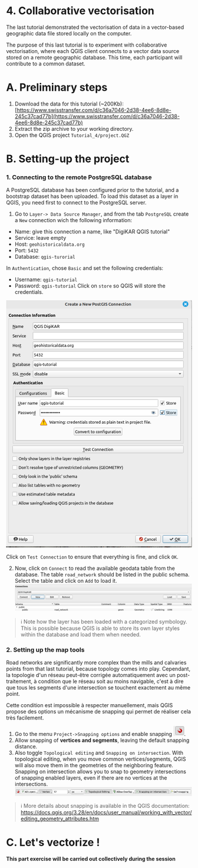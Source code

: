 # 4. Collaborative vectorisation

The last tutorial demonstrated the vectorisation of data in a vector-based geographic data file stored locally on the computer.

The purpose of this last tutorial is to experiment with collaborative vectorisation, where each QGIS client connects to a vector data source stored on a remote geographic database.
This time, each participant will contribute to a common dataset.

# A. Preliminary steps

1. Download the data for this tutorial (~200Kb): [https://www.swisstransfer.com/d/c36a7046-2d38-4ee6-8d8e-245c37cad77b](https://www.swisstransfer.com/d/c36a7046-2d38-4ee6-8d8e-245c37cad77b)
2. Extract the zip archive to your working directory.
2. Open the QGIS project `Tutorial_4/project.QGZ`

# B. Setting-up the project

### 1. Connecting to the remote PostgreSQL database

A PostgreSQL database has been configured prior to the tutorial, and a bootstrap dataset has been uploaded.
To load this dataset as a layer in QGIS, you need first to connect to the PostgreSQL server.

1. Go to `Layer-> Data Source Manager`, and from the tab `PostgreSQL` create a `New` connection wich the following information:
- Name: give this connection a name, like "DigiKAR QGIS tutorial"
- Service: leave empty
- Host: `geohistoricaldata.org`
- Port: `5432`
- Database: `qgis-turorial`

In `Authentication`, chose `Basic` and set the following credentials:
- Username: `qgis-tutorial`
- Password: `qgis-tutorial`
Click on `store` so QGIS will store the credentials.

![](attachments/Pasted%20image%2020230709205549.png)

Click on `Test Connection` to ensure that everything is fine, and click `OK`.

2. Now, click on `Connect` to read the available geodata table from the database. The table `road_network` should be listed in the public schema. Select the table and click on `Add` to load it. ![](attachments/Pasted%20image%2020230709212538.png)

> ℹ️ Note how the layer has been loaded with a categorized symbology. This is possible because QGIS is able to store its own layer styles within the database and load them when needed.  

### 2. Setting up the map tools

Road networks are significantly more complex than the mills and calvaries points from that last tutorial, because topology comes into play.
Cependant, la topologie d'un réseau peut-être corrigée automatiquement avec un post-traitement, à condition que le réseau soit au moins navigable, c'est à dire que tous les segments d'une intersection se touchent exactement au même point.

Cette condition est impossible à respecter manuellement, mais QGIS propose des options un mécanisme de snapping qui permet de réaliser cela très facilement.
1. Go to the menu `Project->Snapping options` and enable snapping ![](attachments/Pasted%20image%2020230709214508.png).
2. Allow snapping of **vertices and segments**, leaving the default snapping distance.
3. Also toggle `Topological editing` and `Snapping on intersection`.  With topological editing, when you  move common vertices/segments, QGIS will also move them in the geometries of the neighboring feature. Snapping on intersection allows you to snap to geometry intersections of snapping enabled layers, even if there are no vertices at the intersections.
![](attachments/Pasted%20image%2020230709214809.png)

> ℹ️ More details about snapping is available in the QGIS documentation: https://docs.qgis.org/3.28/en/docs/user_manual/working_with_vector/editing_geometry_attributes.htm


# C. Let's vectorize !

**This part exercise will be carried out collectively during the session**